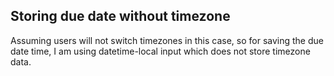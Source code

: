 ## Storing due date without timezone

Assuming users will not switch timezones in this case, so for saving the due date time, I am using datetime-local input which does not store timezone data.
